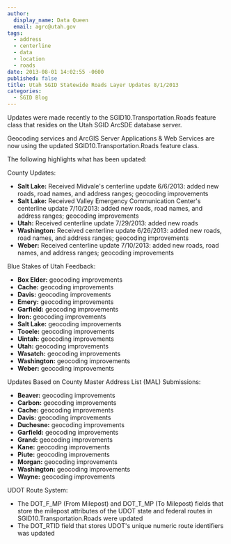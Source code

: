 ```yaml
---
author:
  display_name: Data Queen
  email: agrc@utah.gov
tags:
  - address
  - centerline
  - data
  - location
  - roads
date: 2013-08-01 14:02:55 -0600
published: false
title: Utah SGID Statewide Roads Layer Updates 8/1/2013
categories:
  - SGID Blog
---
```

Updates were made recently to the SGID10.Transportation.Roads feature class that resides on the Utah SGID ArcSDE database server.

Geocoding services and ArcGIS Server Applications & Web Services are now using the updated SGID10.Transportation.Roads feature class.

The following highlights what has been updated:

County Updates:

- **Salt Lake:** Received Midvale's centerline update 6/6/2013: added new roads, road names, and address ranges; geocoding improvements
- **Salt Lake:** Received Valley Emergency Communication Center's centerline update 7/10/2013: added new roads, road names, and address ranges; geocoding improvements
- **Utah:** Received centerline update 7/29/2013: added new roads
- **Washington:** Received centerline update 6/26/2013: added new roads, road names, and address ranges; geocoding improvements
- **Weber:** Received centerline update 7/10/2013: added new roads, road names, and address ranges; geocoding improvements

Blue Stakes of Utah Feedback:

- **Box Elder:** geocoding improvements
- **Cache:** geocoding improvements
- **Davis:** geocoding improvements
- **Emery:** geocoding improvements
- **Garfield:** geocoding improvements
- **Iron:** geocoding improvements
- **Salt Lake:** geocoding improvements
- **Tooele:** geocoding improvements
- **Uintah:** geocoding improvements
- **Utah:** geocoding improvements
- **Wasatch:** geocoding improvements
- **Washington:** geocoding improvements
- **Weber:** geocoding improvements

Updates Based on County Master Address List (MAL) Submissions:

- **Beaver:** geocoding improvements
- **Carbon:** geocoding improvements
- **Cache:** geocoding improvements
- **Davis:** geocoding improvements
- **Duchesne:** geocoding improvements
- **Garfield:** geocoding improvements
- **Grand:** geocoding improvements
- **Kane:** geocoding improvements
- **Piute:** geocoding improvements
- **Morgan:** geocoding improvements
- **Washington:** geocoding improvements
- **Wayne:** geocoding improvements

UDOT Route System:

- The DOT\_F\_MP (From Milepost) and DOT\_T\_MP (To Milepost) fields that store the milepost attributes of the UDOT state and federal routes in SGID10.Transportation.Roads were updated
- The DOT_RTID field that stores UDOT's unique numeric route identifiers was updated
